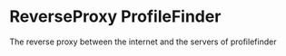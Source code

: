 # ReverseProxy ProfileFinder

The reverse proxy between the internet and the servers of profilefinder
